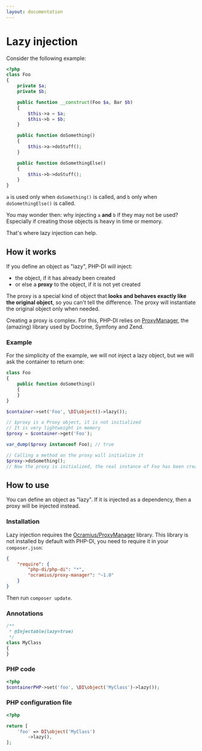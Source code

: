 ```yaml
---
layout: documentation
---
```


# Lazy injection

Consider the following example:

```php
<?php
class Foo
{
    private $a;
    private $b;

    public function __construct(Foo $a, Bar $b)
    {
        $this->a = $a;
        $this->b = $b;
    }

    public function doSomething()
    {
        $this->a->doStuff();
    }

    public function doSomethingElse()
    {
        $this->b->doStuff();
    }
}
```

`a` is used only when `doSomething()` is called, and `b` only when `doSomethingElse()` is called.

You may wonder then: why injecting `a` **and** `b` if they may not be used? Especially if creating those objects is heavy in time or memory.

That's where lazy injection can help.

## How it works

If you define an object as "lazy", PHP-DI will inject:

- the object, if it has already been created
- or else a **proxy** to the object, if it is not yet created

The proxy is a special kind of object that **looks and behaves exactly like the original object**, so you can't tell the difference. The proxy will instantiate the original object only when needed.

Creating a proxy is complex. For this, PHP-DI relies on [ProxyManager](https://github.com/Ocramius/ProxyManager), the (amazing) library used by Doctrine, Symfony and Zend.

### Example

For the simplicity of the example, we will not inject a lazy object, but we will ask the container to return one:

```php
class Foo
{
    public function doSomething()
    {
    }
}

$container->set('Foo', \DI\object()->lazy());

// $proxy is a Proxy object, it is not initialized
// It is very lightweight in memory
$proxy = $container->get('Foo');

var_dump($proxy instanceof Foo); // true

// Calling a method on the proxy will initialize it
$proxy->doSomething();
// Now the proxy is initialized, the real instance of Foo has been created and called
```

## How to use

You can define an object as "lazy". If it is injected as a dependency, then a proxy will be injected instead.

### Installation

Lazy injection requires the [Ocramius/ProxyManager](https://github.com/Ocramius/ProxyManager) library. This library is not installed by default with PHP-DI, you need to require it in your `composer.json`:

```json
{
    "require": {
        "php-di/php-di": "*",
        "ocramius/proxy-manager": "~1.0"
    }
}
```

Then run `composer update`.

### Annotations

```php
/**
 * @Injectable(lazy=true)
 */
class MyClass
{
}
```

### PHP code

```php
<?php
$containerPHP->set('foo', \DI\object('MyClass')->lazy());
```

### PHP configuration file

```php
<?php

return [
    'foo' => DI\object('MyClass')
        ->lazy(),
];
```
